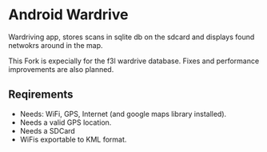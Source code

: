 # Android Wardrive
Wardriving app, stores scans in sqlite db on the sdcard and displays found netwokrs around in the map.

This Fork is expecially for the f3l wardrive database. Fixes and performance improvements are also planned.

## Reqirements
 * Needs: WiFi, GPS, Internet (and google maps library installed).
 * Needs a valid GPS location.
 * Needs a SDCard
 * WiFis exportable to KML format.
